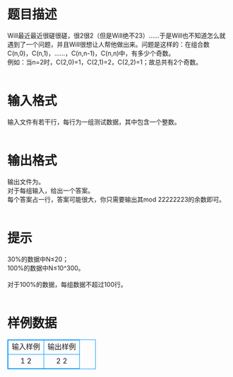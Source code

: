 # 

 
 # 题目描述 
Will最近最近很磋很磋，很2很2（但是Will绝不23）……于是Will也不知道怎么就遇到了一个问题，并且Will很想让人帮他做出来。问题是这样的：在组合数C(n,0)，C(n,1)，……，C(n,n-1)，C(n,n)中，有多少个奇数。<BR>	例如：当n=2时，C(2,0)=1，C(2,1)=2，C(2,2)=1；故总共有2个奇数。<BR><BR> 

 
 # 输入格式 
输入文件有若干行，每行为一组测试数据，其中包含一个整数。<BR><BR> 

 
 # 输出格式 
输出文件为。<BR>对于每组输入，给出一个答案。<BR>每个答案占一行，答案可能很大，你只需要输出其mod&nbsp;22222223的余数即可。<BR><BR> 

 
 # 提示 
30%的数据中N≤20；<BR>100%的数据中N≤10^300。<BR><BR>对于100%的数据，每组数据不超过100行。<BR><BR> 
# 样例数据
<style>
        table,table tr th, table tr td { border:1px solid #0094ff; }
        table { width: 200px; min-height: 25px; line-height: 25px; text-align: center; border-collapse: collapse;}   
    </style>
<table>
	<tr>
		<td>输入样例</td>
		<td>输出样例</td>
	</tr>
<tr><td>1
2


</td><td>2
2


</td></tr></table>
